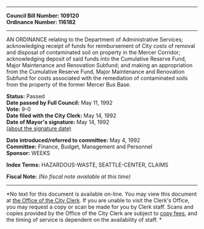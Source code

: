 * * * * *  
  
**Council Bill Number: [](#h0)[](#h2)109120**   
**Ordinance Number: 116182**  
  
* * * * *  
  
AN ORDINANCE relating to the Department of Administrative Services; acknowledging receipt of funds for reimbursement of City costs of removal and disposal of contaminated soil on property in the Mercer Corridor; acknowledging deposit of said funds into the Cumulative Reserve Fund, Major Maintenance and Renovation Subfund; and making an appropriation from the Cumulative Reserve Fund, Major Maintenance and Renovation Subfund for costs associated with the remediation of contaminated soils from the property of the former Mercer Bus Base.  
  
**Status:** Passed   
**Date passed by Full Council:** May 11, 1992   
**Vote:** 9-0   
**Date filed with the City Clerk:** May 14, 1992   
**Date of Mayor's signature:** May 14, 1992   
[(about the signature date)](/~public/approvaldate.htm)   
  
  
**Date introduced/referred to committee:** May 4, 1992   
**Committee:** Finance, Budget, Management and Personnel   
**Sponsor:** WEEKS   
  
**Index Terms:** HAZARDOUS-WASTE, SEATTLE-CENTER, CLAIMS  
  
**Fiscal Note:** *(No fiscal note available at this time)*  
  
* * * * *  
  
*No text for this document is available on-line. You may view this document at [the Office of the City Clerk](http://www.seattle.gov/leg/clerk/contactUs.htm). If you are unable to visit the Clerk's Office, you may request a copy or scan be made for you by Clerk staff. Scans and copies provided by the Office of the City Clerk are subject to [copy fees](http://clerk.seattle.gov/~public/clerkfees.htm), and the timing of service is dependent on the availability of staff. *  
  
  

